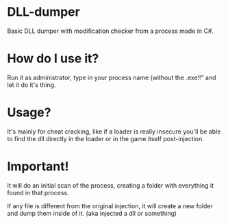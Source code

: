 # DLL-dumper
Basic DLL dumper with modification checker from a process made in C#.

# How do I use it?
Run it as administrator, type in your process name (without the .exe!!" and let it do it's thing.

# Usage?
It's mainly for cheat cracking, like if a loader is really insecure you'll be able to find the dll directly in the loader or in the game itself post-injection.

# Important!
It will do an initial scan of the process, creating a folder with everything it found in that process.

If any file is different from the original injection, it will create a new folder and dump them inside of it. (aka injected a dll or something)
